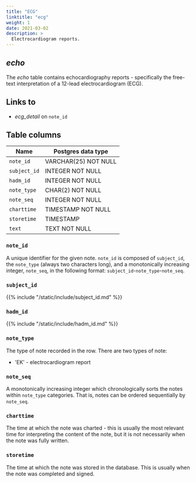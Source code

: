 ```yaml
---
title: "ECG"
linktitle: "ecg"
weight: 1
date: 2021-03-02
description: >
  Electrocardiogram reports.
---
```


## *echo*

The *echo* table contains echocardiography reports - specifically the free-text interpretation of a 12-lead electrocardiogram (ECG).

## Links to

* *ecg_detail* on `note_id`

<!--

# Important considerations

-->

## Table columns

Name | Postgres data type
---- | ----
`note_id` | VARCHAR(25) NOT NULL
`subject_id` | INTEGER NOT NULL
`hadm_id` | INTEGER NOT NULL
`note_type` | CHAR(2) NOT NULL
`note_seq` | INTEGER NOT NULL
`charttime` | TIMESTAMP NOT NULL
`storetime` | TIMESTAMP
`text` | TEXT NOT NULL

### `note_id`

A unique identifier for the given note. `note_id` is composed of `subject_id`, the `note_type` (always two characters long), and a monotonically increasing integer, `note_seq`, in the following format: `subject_id`-`note_type`-`note_seq`.

### `subject_id`

{{% include "/static/include/subject_id.md" %}}

### `hadm_id`

{{% include "/static/include/hadm_id.md" %}}

### `note_type`

The type of note recorded in the row. There are two types of note:

* 'EK' - electrocardiogram report

### `note_seq`

A monotonically increasing integer which chronologically sorts the notes within `note_type` categories. That is, notes can be ordered sequentially by `note_seq`.

### `charttime`

The time at which the note was charted - this is usually the most relevant time for interpreting the content of the note, but it is not necessarily when the note was fully written.

### `storetime`

The time at which the note was stored in the database. This is usually when the note was completed and signed.
